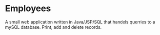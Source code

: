 # Employees
A small web application written in Java/JSP/SQL that handels querries to a mySQL database. Print, add and delete records.
